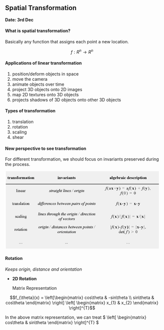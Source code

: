 ## Spatial Transformation

**Date: 3rd Dec**

#### What is spatial transformation?

  Basically any function that assigns each point a new location.
  
  $$f: R^{n} \rightarrow R^{n}$$
  
#### Applications of linear transformation
  1. position/deform objects in space
  2. move the camera
  3. animate objects over time
  4. project 3D objects onto 2D images
  5. map 2D textures onto 3D objects
  6. projects shadows of 3D objects onto other 3D objects

#### Types of transformation
  1. translation
  2. rotation
  3. scaling
  4. shear

#### New perspective to see transformation

For different transformation, we should focus on invariants preserved during the process.
 
  ![image](../Images/Snipaste_2022-12-04_00-10-29.png)

#### Rotation

*Keeps origin, distance and orientation*

- **2D Rotation**

  Matrix Representation

$$f_{\theta}(x) = \left[\begin{matrix} cos\theta & -sin\theta \\
                                 sin\theta & cos\theta \end{matrix} \right] \left[ \begin{matrix} x_{1} & x_{2} \end{matrix} \right]^{T}$$
  
  In the above matrix representation, we can treat $ \left[ \begin{matrix} cos\theta & sin\theta \end{matrix} \right]^{T} $
